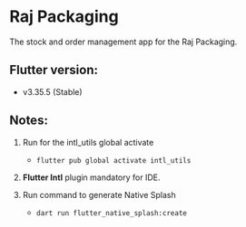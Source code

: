 # Raj Packaging

The stock and order management app for the Raj Packaging.

## Flutter version:
- v3.35.5 (Stable)

## Notes:
1) Run for the intl_utils global activate
   - `flutter pub global activate intl_utils`
   
2) **Flutter Intl** plugin mandatory for IDE.

3) Run command to generate Native Splash
   - `dart run flutter_native_splash:create`

